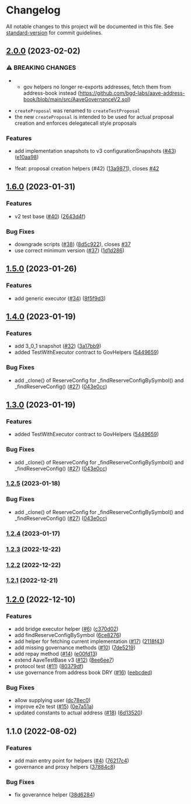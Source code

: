 # Changelog

All notable changes to this project will be documented in this file. See [standard-version](https://github.com/conventional-changelog/standard-version) for commit guidelines.

## [2.0.0](https://github.com/bgd-labs/aave-helpers/compare/v1.6.0...v2.0.0) (2023-02-02)


### ⚠ BREAKING CHANGES

* - gov helpers no longer re-exports addresses, fetch them from address-book instead (https://github.com/bgd-labs/aave-address-book/blob/main/src/AaveGovernanceV2.sol)
- `createProposal` was renamed to `createTestProposal`
- the new `createProposal` is intended to be used for actual proposal creation and enforces delegatecall style proposals

### Features

* add implementation snapshots to v3 configurationSnapshots ([#43](https://github.com/bgd-labs/aave-helpers/issues/43)) ([e10aa98](https://github.com/bgd-labs/aave-helpers/commit/e10aa98d42b5cafa862671fee189e0d54a2fddfa))


* !feat: proposal creation helpers (#42) ([13a9871](https://github.com/bgd-labs/aave-helpers/commit/13a987167450a65fe27d9df940628c26b6780b33)), closes [#42](https://github.com/bgd-labs/aave-helpers/issues/42)

## [1.6.0](https://github.com/bgd-labs/aave-helpers/compare/v1.5.0...v1.6.0) (2023-01-31)


### Features

* v2 test base ([#40](https://github.com/bgd-labs/aave-helpers/issues/40)) ([2643d4f](https://github.com/bgd-labs/aave-helpers/commit/2643d4f07cc9fd669d780851705fb4d243a60a9d))


### Bug Fixes

* downgrade scripts ([#38](https://github.com/bgd-labs/aave-helpers/issues/38)) ([8d5c922](https://github.com/bgd-labs/aave-helpers/commit/8d5c922296a82991d93676475cf3d9c9952ed7e1)), closes [#37](https://github.com/bgd-labs/aave-helpers/issues/37)
* use correct minimum version ([#37](https://github.com/bgd-labs/aave-helpers/issues/37)) ([1d1d286](https://github.com/bgd-labs/aave-helpers/commit/1d1d2864f1abda6582c315dff1bce3062cc38a14))

## [1.5.0](https://github.com/bgd-labs/aave-helpers/compare/v1.4.0...v1.5.0) (2023-01-26)


### Features

* add generic executor ([#34](https://github.com/bgd-labs/aave-helpers/issues/34)) ([8f5f9d3](https://github.com/bgd-labs/aave-helpers/commit/8f5f9d3e3b9bbf09cf90625d0f568f0025724f68))

## [1.4.0](https://github.com/bgd-labs/aave-helpers/compare/v1.2.3...v1.4.0) (2023-01-19)


### Features

* add 3_0_1 snapshot ([#32](https://github.com/bgd-labs/aave-helpers/issues/32)) ([3a17bb9](https://github.com/bgd-labs/aave-helpers/commit/3a17bb9ec62f30ce14126e6585d8a66c27ded5e0))
* added TestWithExecutor contract to GovHelpers ([5449659](https://github.com/bgd-labs/aave-helpers/commit/5449659a6599af29d367e3753acfb056747f53a3))


### Bug Fixes

* add _clone() of ReserveConfig for _findReserveConfigBySymbol() and _findReserveConfig() ([#27](https://github.com/bgd-labs/aave-helpers/issues/27)) ([043e0cc](https://github.com/bgd-labs/aave-helpers/commit/043e0cc275882f44410bedd56f0d173c254e403c))

## [1.3.0](https://github.com/bgd-labs/aave-helpers/compare/v1.2.3...v1.3.0) (2023-01-19)


### Features

* added TestWithExecutor contract to GovHelpers ([5449659](https://github.com/bgd-labs/aave-helpers/commit/5449659a6599af29d367e3753acfb056747f53a3))


### Bug Fixes

* add _clone() of ReserveConfig for _findReserveConfigBySymbol() and _findReserveConfig() ([#27](https://github.com/bgd-labs/aave-helpers/issues/27)) ([043e0cc](https://github.com/bgd-labs/aave-helpers/commit/043e0cc275882f44410bedd56f0d173c254e403c))

### [1.2.5](https://github.com/bgd-labs/aave-helpers/compare/v1.2.3...v1.2.5) (2023-01-18)


### Bug Fixes

* add _clone() of ReserveConfig for _findReserveConfigBySymbol() and _findReserveConfig() ([#27](https://github.com/bgd-labs/aave-helpers/issues/27)) ([043e0cc](https://github.com/bgd-labs/aave-helpers/commit/043e0cc275882f44410bedd56f0d173c254e403c))

### [1.2.4](https://github.com/bgd-labs/aave-helpers/compare/v1.2.3...v1.2.4) (2023-01-17)

### [1.2.3](https://github.com/bgd-labs/aave-helpers/compare/v1.2.2...v1.2.3) (2022-12-22)

### [1.2.2](https://github.com/bgd-labs/aave-helpers/compare/v1.2.1...v1.2.2) (2022-12-22)

### [1.2.1](https://github.com/bgd-labs/aave-helpers/compare/v1.2.0...v1.2.1) (2022-12-21)

## [1.2.0](https://github.com/bgd-labs/aave-helpers/compare/v1.1.0...v1.2.0) (2022-12-10)


### Features

* add bridge executor helper ([#6](https://github.com/bgd-labs/aave-helpers/issues/6)) ([c370d02](https://github.com/bgd-labs/aave-helpers/commit/c370d021d365c3a0a52c8022e0dc83f5bd656bc9))
* add findReserveConfigBySymbol ([6ce8276](https://github.com/bgd-labs/aave-helpers/commit/6ce82762b37f39d9ed1c13d96d4da3aafb0d3fa1))
* add helper for fetching current implementation ([#17](https://github.com/bgd-labs/aave-helpers/issues/17)) ([2118f43](https://github.com/bgd-labs/aave-helpers/commit/2118f43a4c1d6eb1f27aaa36e2a703288d40569d))
* add missing governance methods ([#10](https://github.com/bgd-labs/aave-helpers/issues/10)) ([7de5219](https://github.com/bgd-labs/aave-helpers/commit/7de52196667e7f411d3c5ba403138948451a1dee))
* add repay method ([#14](https://github.com/bgd-labs/aave-helpers/issues/14)) ([e00fd13](https://github.com/bgd-labs/aave-helpers/commit/e00fd1381616c2373acf74e2f30aec467d1b7468))
* extend AaveTestBase v3 ([#12](https://github.com/bgd-labs/aave-helpers/issues/12)) ([8ee6ee7](https://github.com/bgd-labs/aave-helpers/commit/8ee6ee727e0c0a6970a4171b1b51bc3cc0b2f727))
* protocol test ([#11](https://github.com/bgd-labs/aave-helpers/issues/11)) ([80379df](https://github.com/bgd-labs/aave-helpers/commit/80379dfd60e9b205c0b42e741a9ecc9fc24de072))
* use governance from address book DRY ([#16](https://github.com/bgd-labs/aave-helpers/issues/16)) ([eebcded](https://github.com/bgd-labs/aave-helpers/commit/eebcded1684bb0feed13fb01f4d9bd9fd42c0618))


### Bug Fixes

* allow supplying user ([dc78ec0](https://github.com/bgd-labs/aave-helpers/commit/dc78ec0931d0151f4f936b7fe2bddb003885d3bd))
* improve e2e test ([#15](https://github.com/bgd-labs/aave-helpers/issues/15)) ([0e7a51a](https://github.com/bgd-labs/aave-helpers/commit/0e7a51afbc174efcf9a037a4a24c14dd162e36eb))
* updated constants to actual address ([#18](https://github.com/bgd-labs/aave-helpers/issues/18)) ([6d13520](https://github.com/bgd-labs/aave-helpers/commit/6d1352014561faeea5039be35c9b6de24e709e31))

## 1.1.0 (2022-08-02)


### Features

* add main entry point for helpers ([#4](https://github.com/bgd-labs/aave-helpers/issues/4)) ([76217c4](https://github.com/bgd-labs/aave-helpers/commit/76217c48de701501a0d9887e6e9b7153159dc31b))
* governance and proxy helpers ([37884c8](https://github.com/bgd-labs/aave-helpers/commit/37884c8d853af8eba5d592c8c5f35010b2161aaa))


### Bug Fixes

* fix goverannce helper ([38d6284](https://github.com/bgd-labs/aave-helpers/commit/38d6284dec1fd24413fefb8e7ae1c1a70df50966))
